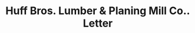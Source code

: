 ---
doi: 10.7916/D82N6D7K
date_other: '1899'
date_other_textual: '1899'
form: correspondence
genre:
- Letters (correspondence)
name:
- Huff Bros. Lumber & Planing Mill Co.
object_in_context_url: https://biggert.cul.columbia.edu/items/view/ave_biggert_00260
subject_hierarchical_geographic:
- Decatur, Illinois, United States
subject_name:
- Huff Bros. Lumber & Planing Mill Co.
title: Huff Bros. Lumber & Planing Mill Co.. Letter
sort_title: Huff Bros. Lumber & Planing Mill Co.. Letter
call_number: ave_biggert_00260
coordinates:
- 39.84142222222223,-88.95588055555555
pid: ave_biggert_00260
identifiers: ave_biggert_00260
canvas_id: ldpd:395534
permalink: "/items/ave_biggert_00260/"
layout: iiif-image-page
---